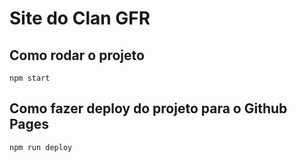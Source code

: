 # Site do Clan GFR

## Como rodar o projeto
`npm start`

## Como fazer deploy do projeto para o Github Pages
`npm run deploy`

